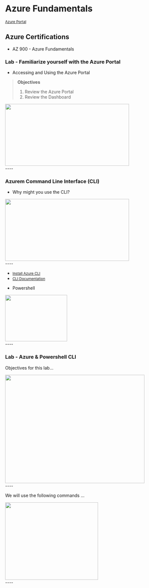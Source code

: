 # Azure Fundamentals
<small>[Azure Portal](https://portal.azure.com/#home)</small>

## Azure Certifications
- AZ 900 - Azure Fundamentals

### Lab - Familiarize yourself with the Azure Portal 
- Accessing and Using the Azure Portal
> __Objectives__
> 1. Review the Azure Portal
> 2. Review the Dashboard
<div>
<img src="https://user-images.githubusercontent.com/8760590/102720099-771c8580-42af-11eb-873c-0a3f1fed0826.png" width="400" height="200"/>
</div>
----

### Azurem Command Line Interface (CLI)
- Why might you use the CLI? 
<div>
<img src="https://user-images.githubusercontent.com/8760590/102720378-29088180-42b1-11eb-8b79-7a6c52d7b419.png" width="400" height="200"/>
</div>
----

+ <small>[Install Azure CLI](https://docs.microsoft.com/en-us/cli/azure/install-azure-cli?view=azure-cli-latest)</small>
+ <small>[CLI Documentation](https://docs.microsoft.com/en-us/cli/azure/)</small>

- Powershell
<div>
<img src="https://user-images.githubusercontent.com/8760590/102721202-9ec31c00-42b6-11eb-9faf-9d6f2760c07e.png" width="200" height="150"/>
</div>
----

### Lab - Azure & Powershell CLI

Objectives for this lab... 

<div>
<img src="https://user-images.githubusercontent.com/8760590/102721695-b64fd400-42b9-11eb-87e5-13b066343f6d.png" width="450" height="350"/>
</div>
---- 

We will use the following commands ...
<div>
<img src="https://user-images.githubusercontent.com/8760590/102721421-f4e48f00-42b7-11eb-8001-31c34d381949.png" width="300" height="250"/>
</div>
----